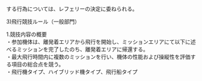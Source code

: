 する行為については、レフェリーの決定に委ねられる。

3)飛行競技ルール（一般部門）  
   
1.競技内容の概要  
・参加機体は、離発着エリアから飛行を開始し、ミッションエリアにて以下に述べるミッションを完了したのち、離発着エリアに帰還する。  
・最大飛行時間内に複数のミッションを行い、機体の性能および操縦性を評価する項目の総合点を競う。  
・飛行機タイプ、ハイブリッド機タイプ、飛行船タイプ
